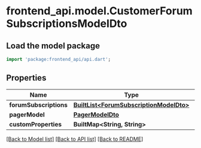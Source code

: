 # frontend_api.model.CustomerForumSubscriptionsModelDto

## Load the model package
```dart
import 'package:frontend_api/api.dart';
```

## Properties
Name | Type | Description | Notes
------------ | ------------- | ------------- | -------------
**forumSubscriptions** | [**BuiltList&lt;ForumSubscriptionModelDto&gt;**](ForumSubscriptionModelDto.md) |  | [optional] 
**pagerModel** | [**PagerModelDto**](PagerModelDto.md) |  | [optional] 
**customProperties** | **BuiltMap&lt;String, String&gt;** |  | [optional] 

[[Back to Model list]](../README.md#documentation-for-models) [[Back to API list]](../README.md#documentation-for-api-endpoints) [[Back to README]](../README.md)


